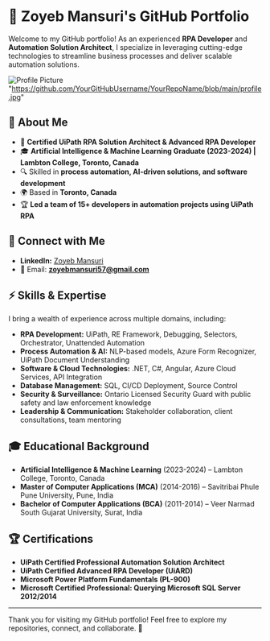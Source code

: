 # 🚀 Zoyeb Mansuri's GitHub Portfolio

Welcome to my GitHub portfolio! As an experienced **RPA Developer** and **Automation Solution Architect**, I specialize in leveraging cutting-edge technologies to streamline business processes and deliver scalable automation solutions.

![Profile Picture](<img src="https://github.com/zoyeb-xoyal/zoyebmansuri.github.io/blob/main/20240216_090720.jpg" alt="Profile Picture" width="200" height="200">)
"https://github.com/YourGitHubUsername/YourRepoName/blob/main/profile.jpg" 


## 📌 About Me
- 💼 **Certified UiPath RPA Solution Architect & Advanced RPA Developer**
- 🎓 **Artificial Intelligence & Machine Learning Graduate (2023-2024) | Lambton College, Toronto, Canada**
- 🔍 Skilled in **process automation, AI-driven solutions, and software development**
- 🌍 Based in **Toronto, Canada**
- 🏆 **Led a team of 15+ developers in automation projects using UiPath RPA**

## 🔗 Connect with Me
- **LinkedIn:** [Zoyeb Mansuri](https://www.linkedin.com/in/zoyeb-mansuri-866999102/)
- 📧 Email: **zoyebmansuri57@gmail.com**

## ⚡ Skills & Expertise
I bring a wealth of experience across multiple domains, including:
- **RPA Development:** UiPath, RE Framework, Debugging, Selectors, Orchestrator, Unattended Automation
- **Process Automation & AI:** NLP-based models, Azure Form Recognizer, UiPath Document Understanding
- **Software & Cloud Technologies:** .NET, C#, Angular, Azure Cloud Services, API Integration
- **Database Management:** SQL, CI/CD Deployment, Source Control
- **Security & Surveillance:** Ontario Licensed Security Guard with public safety and law enforcement knowledge
- **Leadership & Communication:** Stakeholder collaboration, client consultations, team mentoring

## 🎓 Educational Background
- **Artificial Intelligence & Machine Learning** (2023-2024) – Lambton College, Toronto, Canada
- **Master of Computer Applications (MCA)** (2014-2016) – Savitribai Phule Pune University, Pune, India
- **Bachelor of Computer Applications (BCA)** (2011-2014) – Veer Narmad South Gujarat University, Surat, India

## 🏆 Certifications
- **UiPath Certified Professional Automation Solution Architect**
- **UiPath Certified Advanced RPA Developer (UiARD)**
- **Microsoft Power Platform Fundamentals (PL-900)**
- **Microsoft Certified Professional: Querying Microsoft SQL Server 2012/2014**

---

Thank you for visiting my GitHub portfolio! Feel free to explore my repositories, connect, and collaborate. 🚀
